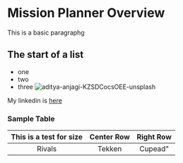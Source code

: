 # Mission Planner Overview 
This is a basic paragraphg
## The start of a list
- one
- two
- three
![aditya-anjagi-KZSDCocsOEE-unsplash](https://github.com/user-attachments/assets/b7784b11-311e-4da9-a260-ef3432d7c6c8)

[Linkedin]:https://www.linkedin.com/in/anderson-bath/
My linkedin is [here][Linkedin]

### Sample Table
| This is a test for size | Center Row | Right Row|
|:------:|:------:|:------:|
| Rivals | Tekken | Cupead" |
